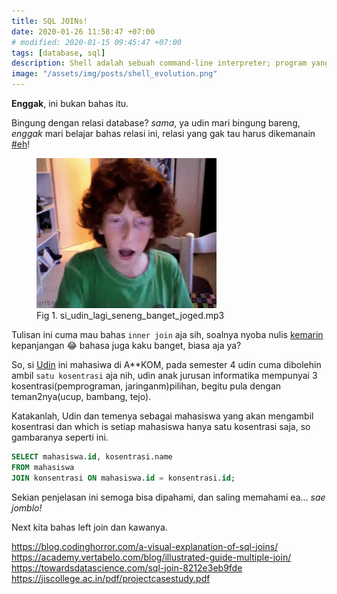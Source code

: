 ```yaml
---
title: SQL JOINs!
date: 2020-01-26 11:58:47 +07:00
# modified: 2020-01-15 09:45:47 +07:00
tags: [database, sql]
description: Shell adalah sebuah command-line interpreter; program yang berperan sebagai penerjemah perintah yang diinputkan oleh User yang melalui terminal, sehingga perintah tersebut bisa dimengerti oleh si Kernel.
image: "/assets/img/posts/shell_evolution.png"
---
```


**Enggak**, ini bukan bahas itu.

Bingung dengan relasi database? _sama_, ya udin mari bingung bareng, _enggak_ mari belajar bahas relasi ini, relasi yang gak tau harus dikemanain [#eh](#udin)!

<figure id="udin">
<img src="/assets/img/posts/weird_guyyy.gif" alt="installing nginx in ubuntu">
<figcaption>Fig 1. si_udin_lagi_seneng_banget_joged.mp3</figcaption>
</figure>

Tulisan ini cuma mau bahas `inner join` aja sih, soalnya nyoba nulis [kemarin](/blog/apa-itu-shell/) kepanjangan 😂 bahasa juga kaku banget, biasa aja ya?

So, si [Udin](#udin) ini mahasiwa di A\*\*KOM, pada semester 4 udin cuma dibolehin ambil `satu kosentrasi` aja nih, udin anak jurusan informatika mempunyai 3 kosentrasi(pemprograman, jaringanm)pilihan, begitu pula dengan teman2nya(ucup, bambang, tejo).

Katakanlah, Udin dan temenya sebagai mahasiswa yang akan mengambil kosentrasi dan which is setiap mahasiswa hanya satu kosentrasi saja, so gambaranya seperti ini.

```sql
SELECT mahasiswa.id, kosentrasi.name
FROM mahasiswa
JOIN konsentrasi ON mahasiswa.id = konsentrasi.id;
```

Sekian penjelasan ini semoga bisa dipahami, dan saling memahami ea... _sae jomblo!_

Next kita bahas left join dan kawanya.

https://blog.codinghorror.com/a-visual-explanation-of-sql-joins/
https://academy.vertabelo.com/blog/illustrated-guide-multiple-join/
https://towardsdatascience.com/sql-join-8212e3eb9fde
https://jiscollege.ac.in/pdf/projectcasestudy.pdf
